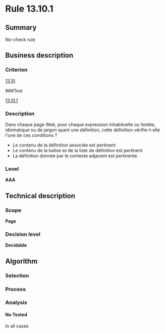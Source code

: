 # Rule 13.10.1

## Summary

No-check rule

## Business description

### Criterion

[13.10](http://references.modernisation.gouv.fr/sites/default/files/RGAA3_RC2-1/referentiel_technique.htm#crit-13-10)

###Test

[13.10.1](http://references.modernisation.gouv.fr/sites/default/files/RGAA3_RC2-1/referentiel_technique.htm#test-13-10-1)

### Description

Dans chaque page Web, pour chaque expression inhabituelle ou limit&eacute;e, idiomatique ou de jargon ayant une d&eacute;finition, cette d&eacute;finition v&eacute;rifie-t-elle l'une de ces conditions ? 
 
 * Le contenu de la d&eacute;finition associ&eacute;e est pertinent 
 *  Le contenu de la balise `dd` de la liste de d&eacute;finition est pertinent 
 *  La d&eacute;finition donn&eacute;e par le contexte adjacent est pertinente. 


### Level

**AAA**

## Technical description

### Scope

**Page**

### Decision level

**Decidable**

## Algorithm

### Selection

### Process

### Analysis

#### No Tested 

In all cases





